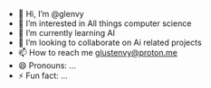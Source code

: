 - 👋 Hi, I’m @glenvy
- 👀 I’m interested in All things computer science
- 🌱 I’m currently learning AI 
- 💞️ I’m looking to collaborate on Ai related projects
- 📫 How to reach me glustenvy@proton.me
- 😄 Pronouns: ...
- ⚡ Fun fact: ...

<!---
glenvy/glenvy is a ✨ special ✨ repository because its `README.md` (this file) appears on your GitHub profile.
You can click the Preview link to take a look at your changes.
--->

